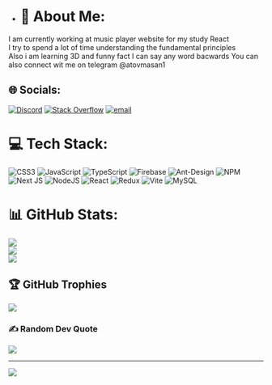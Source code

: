 - # 💫 About Me:
I am currently working at music player website for my study React <br>I try to spend a lot of time understanding the fundamental principles<br>Also i am learning 3D and funny fact I can say any word bacwards
You can also connect wit me on telegram @atovmasan1


## 🌐 Socials:
[![Discord](https://img.shields.io/badge/Discord-%237289DA.svg?logo=discord&logoColor=white)](https://discord.gg/towarm98) [![Stack Overflow](https://img.shields.io/badge/-Stackoverflow-FE7A16?logo=stack-overflow&logoColor=white)](https://stackoverflow.com/users/22893025) [![email](https://img.shields.io/badge/Email-D14836?logo=gmail&logoColor=white)](mailto:yt988998@gmail.com) 

# 💻 Tech Stack:
![CSS3](https://img.shields.io/badge/css3-%231572B6.svg?style=for-the-badge&logo=css3&logoColor=white) ![JavaScript](https://img.shields.io/badge/javascript-%23323330.svg?style=for-the-badge&logo=javascript&logoColor=%23F7DF1E) ![TypeScript](https://img.shields.io/badge/typescript-%23007ACC.svg?style=for-the-badge&logo=typescript&logoColor=white) ![Firebase](https://img.shields.io/badge/firebase-%23039BE5.svg?style=for-the-badge&logo=firebase) ![Ant-Design](https://img.shields.io/badge/-AntDesign-%230170FE?style=for-the-badge&logo=ant-design&logoColor=white) ![NPM](https://img.shields.io/badge/NPM-%23CB3837.svg?style=for-the-badge&logo=npm&logoColor=white) ![Next JS](https://img.shields.io/badge/Next-black?style=for-the-badge&logo=next.js&logoColor=white) ![NodeJS](https://img.shields.io/badge/node.js-6DA55F?style=for-the-badge&logo=node.js&logoColor=white) ![React](https://img.shields.io/badge/react-%2320232a.svg?style=for-the-badge&logo=react&logoColor=%2361DAFB) ![Redux](https://img.shields.io/badge/redux-%23593d88.svg?style=for-the-badge&logo=redux&logoColor=white) ![Vite](https://img.shields.io/badge/vite-%23646CFF.svg?style=for-the-badge&logo=vite&logoColor=white) ![MySQL](https://img.shields.io/badge/mysql-4479A1.svg?style=for-the-badge&logo=mysql&logoColor=white)
# 📊 GitHub Stats:
![](https://github-readme-stats.vercel.app/api?username=atovmasan&theme=dark&hide_border=false&include_all_commits=true&count_private=true)<br/>
![](https://nirzak-streak-stats.vercel.app/?user=atvomasan&theme=dark&hide_border=false)<br/>
![](https://github-readme-stats.vercel.app/api/top-langs/?username=atomasan&theme=dark&hide_border=false&include_all_commits=true&count_private=true&layout=compact)

## 🏆 GitHub Trophies
![](https://github-profile-trophy.vercel.app/?username=atovmasan&theme=radical&no-frame=false&no-bg=true&margin-w=4)

### ✍️ Random Dev Quote
![](https://quotes-github-readme.vercel.app/api?type=horizontal&theme=radical)

---
[![](https://visitcount.itsvg.in/api?id=atomasan&icon=0&color=0)](https://visitcount.itsvg.in)

<!-- Proudly created with GPRM ( https://gprm.itsvg.in ) -->
